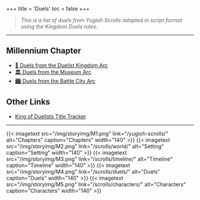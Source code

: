 +++
title = 'Duels'
toc = false
+++

>_This is a list of duels from Yugioh Scrolls adapted in script format using the Kingdom Duels rules._

---

## Millennium Chapter

- [🏰 Duels from the Duelist Kingdom Arc](/scrolls/duels-duelist-kingdom-arc/)
- [🏛️ Duels from the Museum Arc](/scrolls/duels-museum-arc/)
- [🏙️ Duels from the Battle City Arc](/scrolls/duels-battle-city-arc/)


## Other Links

- [King of Duelists Title Tracker](/scrolls/king-of-duelists-tracker/)

---

<div style="display: flex; justify-content: center; gap: 5px;">
{{< imagetext src="/img/storyimg/M1.png" link="/yugioh-scrolls/" alt="Chapters" caption="Chapters" width="140" >}}
{{< imagetext src="/img/storyimg/M2.png" link="/scrolls/world/" alt="Setting" caption="Setting" width="140" >}}
{{< imagetext src="/img/storyimg/M3.png" link="/scrolls/timeline/" alt="Timeline" caption="Timeline" width="140" >}}
{{< imagetext src="/img/storyimg/M4.png" link="/scrolls/duels/" alt="Duels" caption="Duels" width="140" >}}
{{< imagetext src="/img/storyimg/M5.png" link="/scrolls/characters/" alt="Characters" caption="Characters" width="140" >}}
</div>

